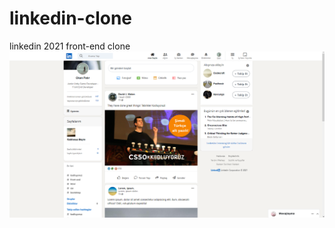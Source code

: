 # linkedin-clone
linkedin 2021 front-end clone
![ss](https://raw.githubusercontent.com/relre/linkedin-clone/main/ss.PNG)
